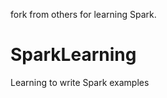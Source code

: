 

fork from others for learning Spark.

SparkLearning
=============

Learning to write Spark examples
